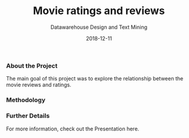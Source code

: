 ﻿---
title: Movie ratings and reviews
subtitle: Datawarehouse Design and Text Mining
method: Text Mining
layout: default
modal-id: 1
date: 2018-12-11
img: imdb.png
thumbnail: imdb.png
alt: image-alt
---

###  About the Project
The main goal of this project was to explore the relationship between the movie reviews and ratings.

### Methodology


### Further Details
For more information, check out the Presentation here.
